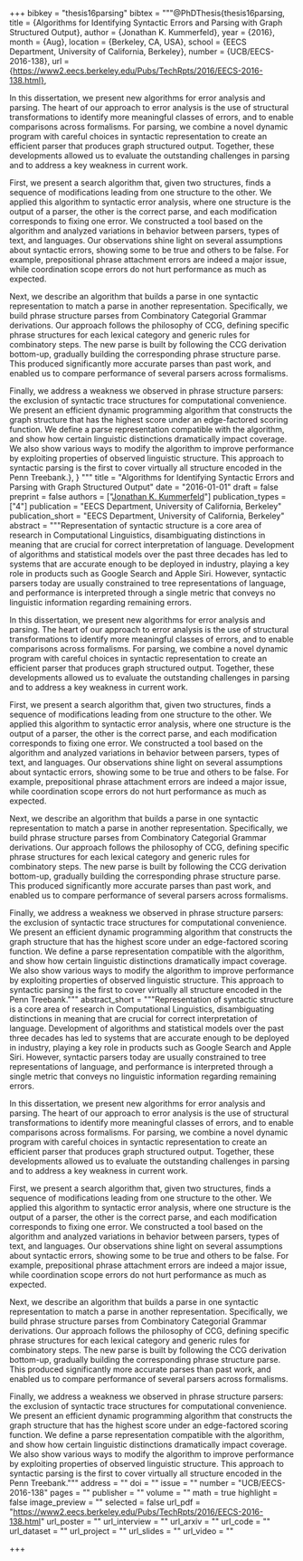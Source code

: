 +++
bibkey = "thesis16parsing"
bibtex = """@PhDThesis{thesis16parsing,
  title     = {Algorithms for Identifying Syntactic Errors and Parsing with Graph Structured Output},
  author    = {Jonathan K. Kummerfeld},
  year      = {2016},
  month     = {Aug},
  location  = {Berkeley, CA, USA},
  school    = {EECS Department, University of California, Berkeley},
  number    = {UCB/EECS-2016-138},
  url       = {https://www2.eecs.berkeley.edu/Pubs/TechRpts/2016/EECS-2016-138.html},

  In this dissertation, we present new algorithms for error analysis and parsing. The heart of our approach to error analysis is the use of structural transformations to identify more meaningful classes of errors, and to enable comparisons across formalisms. For parsing, we combine a novel dynamic program with careful choices in syntactic representation to create an efficient parser that produces graph structured output. Together, these developments allowed us to evaluate the outstanding challenges in parsing and to address a key weakness in current work.

  First, we present a search algorithm that, given two structures, finds a sequence of modifications leading from one structure to the other. We applied this algorithm to syntactic error analysis, where one structure is the output of a parser, the other is the correct parse, and each modification corresponds to fixing one error. We constructed a tool based on the algorithm and analyzed variations in behavior between parsers, types of text, and languages. Our observations shine light on several assumptions about syntactic errors, showing some to be true and others to be false. For example, prepositional phrase attachment errors are indeed a major issue, while coordination scope errors do not hurt performance as much as expected.

  Next, we describe an algorithm that builds a parse in one syntactic representation to match a parse in another representation. Specifically, we build phrase structure parses from Combinatory Categorial Grammar derivations. Our approach follows the philosophy of CCG, defining specific phrase structures for each lexical category and generic rules for combinatory steps. The new parse is built by following the CCG derivation bottom-up, gradually building the corresponding phrase structure parse. This produced significantly more accurate parses than past work, and enabled us to compare performance of several parsers across formalisms.

  Finally, we address a weakness we observed in phrase structure parsers: the exclusion of syntactic trace structures for computational convenience. We present an efficient dynamic programming algorithm that constructs the graph structure that has the highest score under an edge-factored scoring function. We define a parse representation compatible with the algorithm, and show how certain linguistic distinctions dramatically impact coverage. We also show various ways to modify the algorithm to improve performance by exploiting properties of observed linguistic structure. This approach to syntactic parsing is the first to cover virtually all structure encoded in the Penn Treebank.},
}
"""
title = "Algorithms for Identifying Syntactic Errors and Parsing with Graph Structured Output"
date = "2016-01-01"
draft = false
preprint = false
authors = ["<span style='text-decoration:underline;'>Jonathan K. Kummerfeld</span>"]
publication_types = ["4"]
publication = "EECS Department, University of California, Berkeley"
publication_short = "EECS Department, University of California, Berkeley"
abstract = """Representation of syntactic structure is a core area of research in Computational Linguistics, disambiguating distinctions in meaning that are crucial for correct interpretation of language. Development of algorithms and statistical models over the past three decades has led to systems that are accurate enough to be deployed in industry, playing a key role in products such as Google Search and Apple Siri. However, syntactic parsers today are usually constrained to tree representations of language, and performance is interpreted through a single metric that conveys no linguistic information regarding remaining errors.

In this dissertation, we present new algorithms for error analysis and parsing. The heart of our approach to error analysis is the use of structural transformations to identify more meaningful classes of errors, and to enable comparisons across formalisms. For parsing, we combine a novel dynamic program with careful choices in syntactic representation to create an efficient parser that produces graph structured output. Together, these developments allowed us to evaluate the outstanding challenges in parsing and to address a key weakness in current work.

First, we present a search algorithm that, given two structures, finds a sequence of modifications leading from one structure to the other. We applied this algorithm to syntactic error analysis, where one structure is the output of a parser, the other is the correct parse, and each modification corresponds to fixing one error. We constructed a tool based on the algorithm and analyzed variations in behavior between parsers, types of text, and languages. Our observations shine light on several assumptions about syntactic errors, showing some to be true and others to be false. For example, prepositional phrase attachment errors are indeed a major issue, while coordination scope errors do not hurt performance as much as expected.

Next, we describe an algorithm that builds a parse in one syntactic representation to match a parse in another representation. Specifically, we build phrase structure parses from Combinatory Categorial Grammar derivations. Our approach follows the philosophy of CCG, defining specific phrase structures for each lexical category and generic rules for combinatory steps. The new parse is built by following the CCG derivation bottom-up, gradually building the corresponding phrase structure parse. This produced significantly more accurate parses than past work, and enabled us to compare performance of several parsers across formalisms.

Finally, we address a weakness we observed in phrase structure parsers: the exclusion of syntactic trace structures for computational convenience. We present an efficient dynamic programming algorithm that constructs the graph structure that has the highest score under an edge-factored scoring function. We define a parse representation compatible with the algorithm, and show how certain linguistic distinctions dramatically impact coverage. We also show various ways to modify the algorithm to improve performance by exploiting properties of observed linguistic structure. This approach to syntactic parsing is the first to cover virtually all structure encoded in the Penn Treebank."""
abstract_short = """Representation of syntactic structure is a core area of research in Computational Linguistics, disambiguating distinctions in meaning that are crucial for correct interpretation of language. Development of algorithms and statistical models over the past three decades has led to systems that are accurate enough to be deployed in industry, playing a key role in products such as Google Search and Apple Siri. However, syntactic parsers today are usually constrained to tree representations of language, and performance is interpreted through a single metric that conveys no linguistic information regarding remaining errors.

In this dissertation, we present new algorithms for error analysis and parsing. The heart of our approach to error analysis is the use of structural transformations to identify more meaningful classes of errors, and to enable comparisons across formalisms. For parsing, we combine a novel dynamic program with careful choices in syntactic representation to create an efficient parser that produces graph structured output. Together, these developments allowed us to evaluate the outstanding challenges in parsing and to address a key weakness in current work.

First, we present a search algorithm that, given two structures, finds a sequence of modifications leading from one structure to the other. We applied this algorithm to syntactic error analysis, where one structure is the output of a parser, the other is the correct parse, and each modification corresponds to fixing one error. We constructed a tool based on the algorithm and analyzed variations in behavior between parsers, types of text, and languages. Our observations shine light on several assumptions about syntactic errors, showing some to be true and others to be false. For example, prepositional phrase attachment errors are indeed a major issue, while coordination scope errors do not hurt performance as much as expected.

Next, we describe an algorithm that builds a parse in one syntactic representation to match a parse in another representation. Specifically, we build phrase structure parses from Combinatory Categorial Grammar derivations. Our approach follows the philosophy of CCG, defining specific phrase structures for each lexical category and generic rules for combinatory steps. The new parse is built by following the CCG derivation bottom-up, gradually building the corresponding phrase structure parse. This produced significantly more accurate parses than past work, and enabled us to compare performance of several parsers across formalisms.

Finally, we address a weakness we observed in phrase structure parsers: the exclusion of syntactic trace structures for computational convenience. We present an efficient dynamic programming algorithm that constructs the graph structure that has the highest score under an edge-factored scoring function. We define a parse representation compatible with the algorithm, and show how certain linguistic distinctions dramatically impact coverage. We also show various ways to modify the algorithm to improve performance by exploiting properties of observed linguistic structure. This approach to syntactic parsing is the first to cover virtually all structure encoded in the Penn Treebank."""
address = ""
doi = ""
issue = ""
number = "UCB/EECS-2016-138"
pages = ""
publisher = ""
volume = ""
math = true
highlight = false
image_preview = ""
selected = false
url_pdf = "https://www2.eecs.berkeley.edu/Pubs/TechRpts/2016/EECS-2016-138.html"
url_poster = ""
url_interview = ""
url_arxiv = ""
url_code = ""
url_dataset = ""
url_project = ""
url_slides = ""
url_video = ""



+++